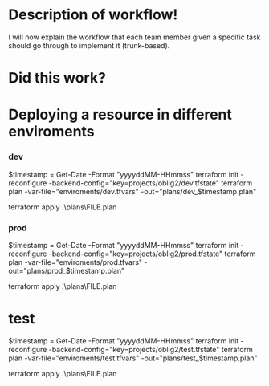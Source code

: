 # Description of workflow!

I will now explain the workflow that each team member given a specific task should go through to implement it (trunk-based). 

# Did this work? 







# Deploying a resource in different enviroments 

### dev
$timestamp = Get-Date -Format "yyyyddMM-HHmmss"
terraform init -reconfigure -backend-config="key=projects/oblig2/dev.tfstate"
terraform plan -var-file="enviroments/dev.tfvars" -out="plans/dev_$timestamp.plan"

terraform apply .\plans\FILE.plan


### prod
$timestamp = Get-Date -Format "yyyyddMM-HHmmss"
terraform init -reconfigure -backend-config="key=projects/oblig2/prod.tfstate"
terraform plan -var-file="enviroments/prod.tfvars" -out="plans/prod_$timestamp.plan"

terraform apply .\plans\FILE.plan

# test
$timestamp = Get-Date -Format "yyyyddMM-HHmmss"
terraform init -reconfigure -backend-config="key=projects/oblig2/test.tfstate"
terraform plan -var-file="enviroments/test.tfvars" -out="plans/test_$timestamp.plan"

terraform apply .\plans\FILE.plan

